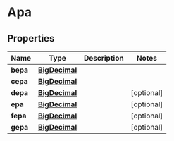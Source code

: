 
# Apa

## Properties
| Name | Type | Description | Notes |
| ------------ | ------------- | ------------- | ------------- |
| **bepa** | [**BigDecimal**](BigDecimal.md) |  |  |
| **cepa** | [**BigDecimal**](BigDecimal.md) |  |  |
| **depa** | [**BigDecimal**](BigDecimal.md) |  |  [optional] |
| **epa** | [**BigDecimal**](BigDecimal.md) |  |  [optional] |
| **fepa** | [**BigDecimal**](BigDecimal.md) |  |  [optional] |
| **gepa** | [**BigDecimal**](BigDecimal.md) |  |  [optional] |




